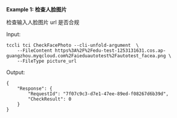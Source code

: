 **Example 1: 检查人脸图片**

检查输入人脸图片 url 是否合规

Input: 

```
tccli tci CheckFacePhoto --cli-unfold-argument  \
    --FileContent https%3A%2F%2Fedu-test-1253131631.cos.ap-guangzhou.myqcloud.com%2Faieduautotest%2Fautotest_facea.png \
    --FileType picture_url
```

Output: 
```
{
    "Response": {
        "RequestId": "7f07c9c3-d7e1-47ee-89ed-f08267d6b39d",
        "CheckResult": 0
    }
}
```


